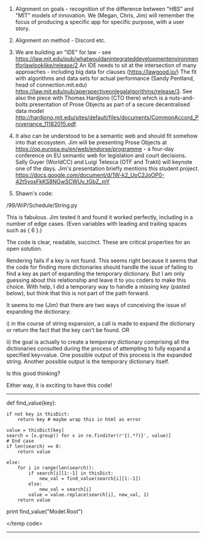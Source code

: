 1.  Alignment on goals - recognition of the difference between "HBS" and "MIT" models of innovation.  We (Megan, Chris, Jim) will remember the focus of producing a specific app for specific purpose, with a user story.

2. Alignment on method - Discord etc.

3. We are building an "IDE" for law - see https://law.mit.edu/pub/whatwouldanintegrateddevelopmentenvironmentforlawlooklike/release/2  An IDE needs to sit at the intersection of many approaches - including big data for clauses (https://lawgood.io/) The fit with algorithms and data sets for actual performance (Sandy Pentland, head of connection.mit.edu) https://law.mit.edu/pub/aperspectiveonlegalalgorithms/release/3.  See also the piece with Thomas Hardjono (CTO there) which is a nuts-and-bolts presentation of Prose Objects as part of a secure decentralised data model http://hardjono.mit.edu/sites/default/files/documents/CommonAccord_Provenance_11182015.pdf.

4. It also can be understood to be a semantic web and should fit somehow into that ecosystem.  Jim will be presenting Prose Objects at https://op.europa.eu/en/web/endorse/programme - a four-day conference on EU semantic web for legislation and court decisions. Sally Guyer (WorldCC) and Luigi Telesca (OTF and Trakti) will keynote one of the days.  Jim's presentation briefly mentions this student project. https://docs.google.com/document/d/1W-k2_UoC2JoOP0-42t5yoxFkKS8NGwSCWUv_tGbZ_mY

5. Shawn's code:

/99/WiP/Schedule/String.py

This is fabulous.  Jim tested it and found it worked perfectly, including in a number of edge cases.  (Even variables with leading and trailing spaces such as { 6 }.)

The code is clear, readable, succinct.  These are critical properties for an open solution.

Rendering fails if a key is not found.  This seems right because it seems that the code for finding more dictionaries should handle the issue of failing to find a key as part of expanding the temporary dictionary.  But I am only guessing about this relationship and leave it to you coders to make this choice.  With help, I did a temporary way to handle a missing key (pasted below), but think that this is not part of the path forward.

It seems to me (Jim) that there are two ways of conceiving the issue of expanding the dictionary: 

i) in the course of string expansion, a call is made to expand the dictionary or return the fact that the key can't be found.   OR

ii) the goal is actually to create a temporary dictionary comprising all the dictionaries consulted during the process of attempting to fully expand a specified key=value.  One possible output of this process is the expanded string. Another possible output is the temporary dictionary itself.

Is this good thinking? 

Either way, it is exciting to have this code!

______________________________________________
<temp code that handles locally the missing key issue>

def find_value(key):

    if not key in thisDict:
        return key # maybe wrap this in html as error
    
    value = thisDict[key]
    search = [x.group() for x in re.finditer(r'{(.*?)}', value)]
    # End case
    if len(search) == 0:
        return value

    else:
        for i in range(len(search)):
            if search[i][1:-1] in thisDict:
                new_val = find_value(search[i][1:-1])
            else:
                new_val = search[i]
            value = value.replace(search[i], new_val, 1)            
        return value

print find_value("Model.Root")

</temp code>
___________________________________________________________


